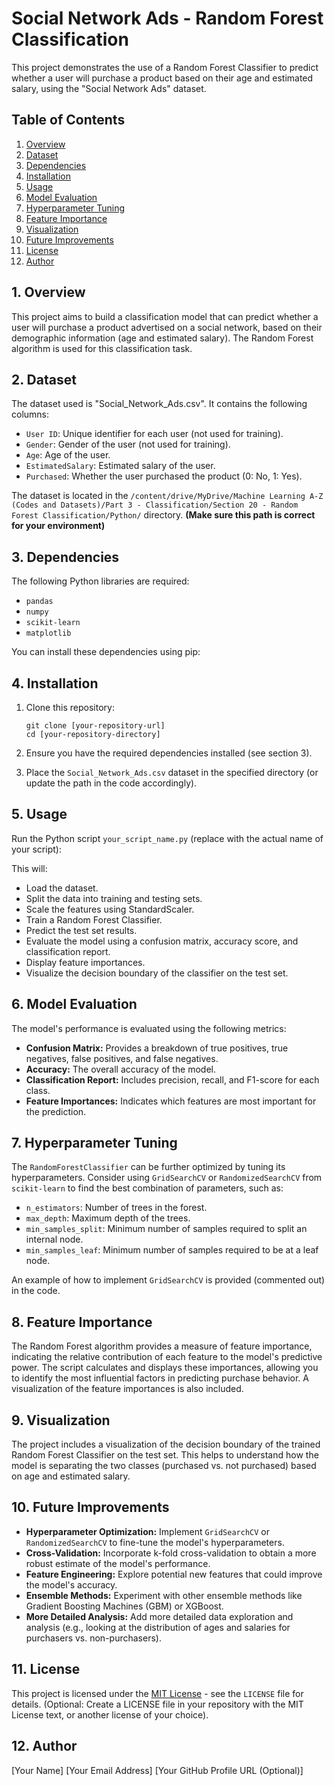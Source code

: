 # Social Network Ads - Random Forest Classification

This project demonstrates the use of a Random Forest Classifier to predict whether a user will purchase a product based on their age and estimated salary, using the "Social Network Ads" dataset.

## Table of Contents

1.  [Overview](#overview)
2.  [Dataset](#dataset)
3.  [Dependencies](#dependencies)
4.  [Installation](#installation)
5.  [Usage](#usage)
6.  [Model Evaluation](#model-evaluation)
7.  [Hyperparameter Tuning](#hyperparameter-tuning)
8.  [Feature Importance](#feature-importance)
9.  [Visualization](#visualization)
10. [Future Improvements](#future-improvements)
11. [License](#license)
12. [Author](#author)

## 1. Overview

This project aims to build a classification model that can predict whether a user will purchase a product advertised on a social network, based on their demographic information (age and estimated salary). The Random Forest algorithm is used for this classification task.

## 2. Dataset

The dataset used is "Social\_Network\_Ads.csv". It contains the following columns:

*   `User ID`: Unique identifier for each user (not used for training).
*   `Gender`: Gender of the user (not used for training).
*   `Age`: Age of the user.
*   `EstimatedSalary`: Estimated salary of the user.
*   `Purchased`: Whether the user purchased the product (0: No, 1: Yes).

The dataset is located in the `/content/drive/MyDrive/Machine Learning A-Z (Codes and Datasets)/Part 3 - Classification/Section 20 - Random Forest Classification/Python/` directory.  **(Make sure this path is correct for your environment)**

## 3. Dependencies

The following Python libraries are required:

*   `pandas`
*   `numpy`
*   `scikit-learn`
*   `matplotlib`

You can install these dependencies using pip:


## 4. Installation

1.  Clone this repository:

    ```
    git clone [your-repository-url]
    cd [your-repository-directory]
    ```

2.  Ensure you have the required dependencies installed (see section 3).

3.  Place the `Social_Network_Ads.csv` dataset in the specified directory (or update the path in the code accordingly).

## 5. Usage

Run the Python script `your_script_name.py` (replace with the actual name of your script):

This will:

*   Load the dataset.
*   Split the data into training and testing sets.
*   Scale the features using StandardScaler.
*   Train a Random Forest Classifier.
*   Predict the test set results.
*   Evaluate the model using a confusion matrix, accuracy score, and classification report.
*   Display feature importances.
*   Visualize the decision boundary of the classifier on the test set.

## 6. Model Evaluation

The model's performance is evaluated using the following metrics:

*   **Confusion Matrix:**  Provides a breakdown of true positives, true negatives, false positives, and false negatives.
*   **Accuracy:**  The overall accuracy of the model.
*   **Classification Report:** Includes precision, recall, and F1-score for each class.
*   **Feature Importances:** Indicates which features are most important for the prediction.

## 7. Hyperparameter Tuning

The `RandomForestClassifier` can be further optimized by tuning its hyperparameters.  Consider using `GridSearchCV` or `RandomizedSearchCV` from `scikit-learn` to find the best combination of parameters, such as:

*   `n_estimators`: Number of trees in the forest.
*   `max_depth`: Maximum depth of the trees.
*   `min_samples_split`: Minimum number of samples required to split an internal node.
*   `min_samples_leaf`: Minimum number of samples required to be at a leaf node.

An example of how to implement `GridSearchCV` is provided (commented out) in the code.

## 8. Feature Importance

The Random Forest algorithm provides a measure of feature importance, indicating the relative contribution of each feature to the model's predictive power.  The script calculates and displays these importances, allowing you to identify the most influential factors in predicting purchase behavior.  A visualization of the feature importances is also included.

## 9. Visualization

The project includes a visualization of the decision boundary of the trained Random Forest Classifier on the test set. This helps to understand how the model is separating the two classes (purchased vs. not purchased) based on age and estimated salary.

## 10. Future Improvements

*   **Hyperparameter Optimization:** Implement `GridSearchCV` or `RandomizedSearchCV` to fine-tune the model's hyperparameters.
*   **Cross-Validation:** Incorporate k-fold cross-validation to obtain a more robust estimate of the model's performance.
*   **Feature Engineering:** Explore potential new features that could improve the model's accuracy.
*   **Ensemble Methods:** Experiment with other ensemble methods like Gradient Boosting Machines (GBM) or XGBoost.
*   **More Detailed Analysis:**  Add more detailed data exploration and analysis (e.g., looking at the distribution of ages and salaries for purchasers vs. non-purchasers).

## 11. License

This project is licensed under the [MIT License](LICENSE) - see the `LICENSE` file for details.  (Optional: Create a LICENSE file in your repository with the MIT License text, or another license of your choice).

## 12. Author

[Your Name]
[Your Email Address]
[Your GitHub Profile URL (Optional)]

